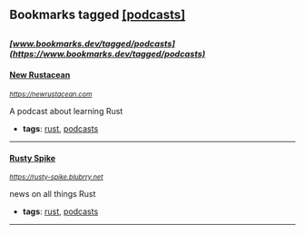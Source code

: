 ## Bookmarks tagged [[podcasts]](https://www.bookmarks.dev?q=[podcasts])

_<sup><sup>[www.bookmarks.dev/tagged/podcasts](https://www.bookmarks.dev/tagged/podcasts)</sup></sup>_
---
#### [New Rustacean](https://newrustacean.com)
_<sup>https://newrustacean.com</sup>_

A podcast about learning Rust
* **tags**: [rust](../tagged/rust.md), [podcasts](../tagged/podcasts.md)
---
#### [Rusty Spike](https://rusty-spike.blubrry.net)
_<sup>https://rusty-spike.blubrry.net</sup>_

news on all things Rust
* **tags**: [rust](../tagged/rust.md), [podcasts](../tagged/podcasts.md)
---
